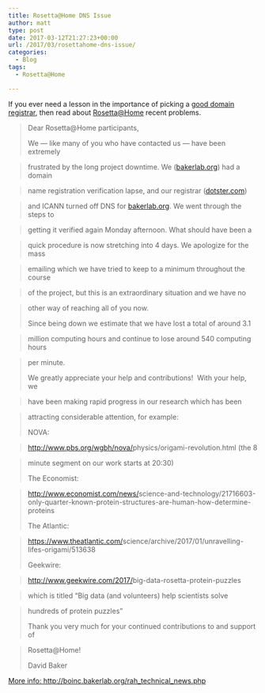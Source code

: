 ```yaml
---
title: Rosetta@Home DNS Issue
author: matt
type: post
date: 2017-03-12T21:27:23+00:00
url: /2017/03/rosettahome-dns-issue/
categories:
  - Blog
tags:
  - Rosetta@Home

---
```

If you ever need a lesson in the importance of picking a <a href="https://www.mythic-beasts.com/" target="_blank" rel="nofollow">good domain registrar</a>, then read about <a href="https://matt40k.uk/2014/12/4th-anniversary-of-contributing-to-rosettahome/" target="_blank" rel="nofollow">Rosetta@Home</a> recent problems.

> Dear Rosetta@Home participants,
> 
> We &#8212; like many of you who have contacted us &#8212; have been extremely
  
> frustrated by the long project downtime. We (<a href="http://bakerlab.org/" target="_blank" rel="noreferrer" data-saferedirecturl="https://www.google.com/url?hl=en-GB&q=http://bakerlab.org&source=gmail&ust=1489438011639000&usg=AFQjCNHfVoxrkMoQ_sGFNLegJ8_EIYYbEQ" rel="nofollow">bakerlab.org</a>) had a domain
  
> name registration verification lapse, and our registrar (<a href="http://dotster.com/" target="_blank" rel="noreferrer" data-saferedirecturl="https://www.google.com/url?hl=en-GB&q=http://dotster.com&source=gmail&ust=1489438011639000&usg=AFQjCNGCp7gao7ww0AhkIsCTQuzkyF_g9A" rel="nofollow">dotster.com</a>)
  
> and ICANN turned off DNS for <a href="http://bakerlab.org/" target="_blank" rel="noreferrer" data-saferedirecturl="https://www.google.com/url?hl=en-GB&q=http://bakerlab.org&source=gmail&ust=1489438011639000&usg=AFQjCNHfVoxrkMoQ_sGFNLegJ8_EIYYbEQ" rel="nofollow">bakerlab.org</a>. We went through the steps to
  
> getting it verified again Monday afternoon. What should have been a
  
> quick procedure is now stretching into 4 days. We apologize for the mass
  
> emailing which we have tried to keep to a minimum throughout the course
  
> of the project, but this is an extraordinary situation and we have no
  
> other way of reaching all of you now.
> 
> Since being down we estimate that we have lost a total of around 3.1
  
> million computing hours and continue to lose around 540 computing hours
  
> per minute.
> 
> We greatly appreciate your help and contributions!  With your help, we
  
> have been making rapid progress in our research which has been
  
> attracting considerable attention, for example:
> 
> NOVA:
  
> <a href="http://www.pbs.org/wgbh/nova/physics/origami-revolution.html" target="_blank" rel="noreferrer" data-saferedirecturl="https://www.google.com/url?hl=en-GB&q=http://www.pbs.org/wgbh/nova/physics/origami-revolution.html&source=gmail&ust=1489438011639000&usg=AFQjCNHIQjKrrdOvFAlOVzYM3rDM4pGbNA" rel="nofollow">http://www.pbs.org/wgbh/nova/<wbr></wbr>physics/origami-revolution.<wbr></wbr>html</a> (the 8
  
> minute segment on our work starts at 20:30)
> 
> The Economist:
  
> <a href="http://www.economist.com/news/science-and-technology/21716603-only-quarter-known-protein-structures-are-human-how-determine-proteins" target="_blank" rel="noreferrer" data-saferedirecturl="https://www.google.com/url?hl=en-GB&q=http://www.economist.com/news/science-and-technology/21716603-only-quarter-known-protein-structures-are-human-how-determine-proteins&source=gmail&ust=1489438011640000&usg=AFQjCNGZFlNe-6LIp24d2GtSetp_8R1UTQ" rel="nofollow">http://www.economist.com/news/<wbr></wbr>science-and-technology/<wbr></wbr>21716603-only-quarter-known-<wbr></wbr>protein-structures-are-human-<wbr></wbr>how-determine-proteins</a>
> 
> The Atlantic:
  
> <a href="https://www.theatlantic.com/science/archive/2017/01/unravelling-lifes-origami/513638" target="_blank" rel="noreferrer" data-saferedirecturl="https://www.google.com/url?hl=en-GB&q=https://www.theatlantic.com/science/archive/2017/01/unravelling-lifes-origami/513638&source=gmail&ust=1489438011640000&usg=AFQjCNEYkWSi8uzZkCzXlVTUq5bry0IxoA" rel="nofollow">https://www.theatlantic.com/<wbr></wbr>science/archive/2017/01/<wbr></wbr>unravelling-lifes-origami/<wbr></wbr>513638</a>
> 
> Geekwire:
  
> <a href="http://www.geekwire.com/2017/big-data-rosetta-protein-puzzles" target="_blank" rel="noreferrer" data-saferedirecturl="https://www.google.com/url?hl=en-GB&q=http://www.geekwire.com/2017/big-data-rosetta-protein-puzzles&source=gmail&ust=1489438011640000&usg=AFQjCNFhdKw2WxfUxf95KMvXMegoNczv_g" rel="nofollow">http://www.geekwire.com/2017/<wbr></wbr>big-data-rosetta-protein-<wbr></wbr>puzzles</a>
  
> which is titled &#8220;Big data (and volunteers) help scientists solve
  
> hundreds of protein puzzles&#8221;
> 
> Thank you very much for your continued contributions to and support of
  
> Rosetta@Home!
> 
> David Baker

<a href="http://boinc.bakerlab.org/rah_technical_news.php" target="_blank" rel="nofollow" class="broken_link">More info: http://boinc.bakerlab.org/rah_technical_news.php</a>
